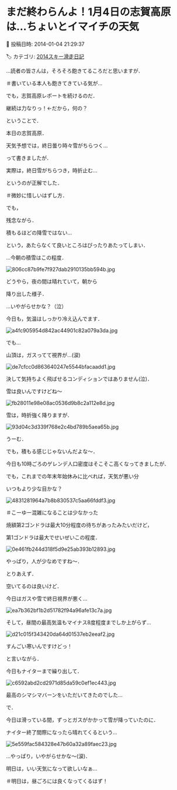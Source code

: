 # まだ終わらんよ！1月4日の志賀高原は…ちょいとイマイチの天気

📅 投稿日時: 2014-01-04 21:29:37

🏷️ カテゴリ: [2014スキー滑走日記](c992167609b6415052179ee69ea1ea7d8.md)

…読者の皆さんは，そろそろ飽きてるころだと思いますが．


＃書いている本人も飽きてきている気が…


でも，志賀高原レポートを続けるのだ．


継続は力なりっ！←だから，何の？





ということで．


本日の志賀高原．


天気予想では，終日曇り時々雪がちらつく…


って書きましたが．


実際は，終日雪がちらつき，時折止む…


というのが正解でした．


＃微妙に惜しいはずし方．





でも，


残念ながら．


積もるほどの降雪ではない…


という，あたらなくて良いところはぴったりあたってしまい．


…今朝の積雪はこの程度．




![806cc87b9fe7f927dab2910135bb594b.jpg](images/806cc87b9fe7f927dab2910135bb594b.jpg)




どうやら，夜の間は晴れていて，朝から


降り出した様子．


…いやがらせかな？（泣）





今日も，気温はしっかり冷え込んでます．




![a4fc905954d842ac44901c82a079a3da.jpg](images/a4fc905954d842ac44901c82a079a3da.jpg)







でも…


山頂は，ガスってて視界が…(涙)




![de7cfcc0d863640247e5544bfacaadd1.jpg](images/de7cfcc0d863640247e5544bfacaadd1.jpg)




決して気持ちよく飛ばせるコンディションではありません(泣)．


雪は良いんですけどね～




![fb28011e98e08ac0536d9b8c2a112e8d.jpg](images/fb28011e98e08ac0536d9b8c2a112e8d.jpg)







雪は，時折強く降りますが．




![93d04c3d339f768e2c4bd789b5aea65b.jpg](images/93d04c3d339f768e2c4bd789b5aea65b.jpg)




うーむ．


でも，積もる感じじゃないんだよな～．





今日も10時ごろのゲレンデ人口密度はそこそこ高くなってきましたが．


でも，これまでの年末年始休みに比べれば，天気が悪い分


いつもより少な目かな？




![4831281964a7b8b830537c5aa66fddf3.jpg](images/4831281964a7b8b830537c5aa66fddf3.jpg)




＃こーゆー混雑になることは少なかった





焼額第2ゴンドラは最大10分程度の待ちがあったみたいだけど，


第1ゴンドラは最大でせいぜいこの程度．




![0e461fb244d318f5d9e25ab393b12893.jpg](images/0e461fb244d318f5d9e25ab393b12893.jpg)




やっぱり，人が少なめですね～．





とりあえず．


空いてるのは良いけど．


今日はガスや雪で終日視界が悪く…




![ea7b362bf1b2d51782f94a96afe13c7a.jpg](images/ea7b362bf1b2d51782f94a96afe13c7a.jpg)




そして，昼間の最高気温もマイナス8度程度までしか上がらず…




![d21c015f343420da64d01537eb2eeaf2.jpg](images/d21c015f343420da64d01537eb2eeaf2.jpg)




すんごい寒いんですけどっ！





と言いながら．


今日もナイターまで繰り出して．




![c6592abd2cd2971d85da59c0ef1ec443.jpg](images/c6592abd2cd2971d85da59c0ef1ec443.jpg)




最高のシマシマバーンをいただいてきたのでした…





で．


今日は滑っている間，ずっとガスがかかって雪が降っていたのに．


ナイター終了間際になったら晴れてくるという…




![5e559fac584328e47b60a32a89faec23.jpg](images/5e559fac584328e47b60a32a89faec23.jpg)




…やっぱり，いやがらせかな～(涙)．





明日は，いい天気になって欲しいなぁ…


＃明日は，昼ごろには良くなってくるはず！
